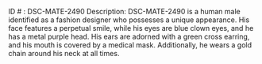 ID # : DSC-MATE-2490
Description: DSC-MATE-2490 is a human male identified as a fashion designer who possesses a unique appearance. His face features a perpetual smile, while his eyes are blue clown eyes, and he has a metal purple head. His ears are adorned with a green cross earring, and his mouth is covered by a medical mask. Additionally, he wears a gold chain around his neck at all times.